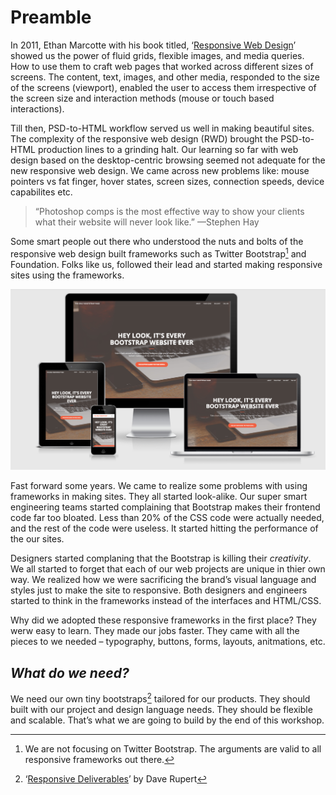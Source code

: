 # Preamble

In 2011, Ethan Marcotte with his book titled, ‘[Responsive Web Design](https://abookapart.com/products/responsive-web-design)’ showed us the power of fluid grids, flexible images, and media queries. How to use them to craft web pages that worked across different sizes of screens. The content, text, images, and other media, responded to the size of the screens (viewport), enabled the user to access them irrespective of the screen size and interaction methods (mouse or touch based interactions).

Till then, PSD-to-HTML workflow served us well in making beautiful sites. The complexity of the responsive web design (RWD) brought the PSD-to-HTML production lines to a grinding halt. Our learning so far with web design based on the desktop-centric browsing seemed not adequate for the new responsive web design. We came across new problems like: mouse pointers vs fat finger, hover states, screen sizes, connection speeds, device capabilites etc.

> “Photoshop comps is the most effective way to show your clients what their website will never look like.”
  —Stephen Hay

Some smart people out there who understood the nuts and bolts of the responsive web design built frameworks such as Twitter Bootstrap[^1] and Foundation. Folks like us, followed their lead and started making responsive sites using the frameworks. 

![Every websites on internet](../assets/screenshot-every-bootstrap-websites.png)

Fast forward some years. We came to realize some problems with using frameworks in making sites. They all started look-alike. Our super smart engineering teams started complaining that Bootstrap makes their frontend code far too bloated. Less than 20% of the CSS code were actually needed, and the rest of the code were useless. It started hitting the performance of the our sites. 

Designers started complaning that the Bootstrap is killing their _creativity_. We all started to forget that each of our web projects are unique in thier own way. We realized how we were sacrificing the brand’s visual language and styles just to make the site to responsive. Both designers and engineers started to think in the frameworks instead of the interfaces and HTML/CSS.

Why did we adopted these responsive frameworks in the first place? They werw easy to learn. They made our jobs faster. They came with all the pieces to we needed – typography, buttons, forms, layouts, anitmations, etc.

## _What do we need?_

We need our own tiny bootstraps[^2] tailored for our products. They should built with our project and design language needs. They should be flexible and scalable. That’s what we are going to build by the end of this workshop.

[^1]: We are not focusing on Twitter Bootstrap. The arguments are valid to all responsive frameworks out there.
[^2]: ‘[Responsive Deliverables](http://daverupert.com/2013/04/responsive-deliverables/)’ by Dave Rupert

